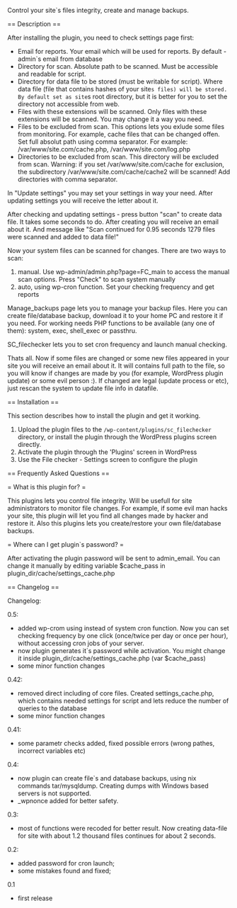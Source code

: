 Control your site`s files integrity, create and manage backups. 

== Description ==

After installing the plugin, you need to check settings page first:
- Email for reports. Your email which will be used for reports. By default - admin`s email from database
- Directory for scan. Absolute path to be scanned. Must be accessible and readable for script.
- Directory for data file to be stored (must be writable for script). Where data file (file that contains hashes of your site`s files) will be stored. By default set as site`s root directory, but it is better for you to set the directory not accessible from web.
- Files with these extensions will be scanned. Only files with these extensions will be scanned. You may change it a way you need.
- Files to be excluded from scan. This options lets you exlude some files from monitoring. For example, cache files that can be changed offen. Set full absolut path using comma separator. For example: /var/www/site.com/cache.php, /var/www/site.com/log.php
- Directories to be excluded from scan. This directory will be excluded from scan. Warning: if you set /var/www/site.com/cache for exclusion, the subdirectory /var/www/site.com/cache/cache2 will be scanned! Add directories with comma separator.

In "Update settings" you may set your settings in way your need. After updating settings you will receive the letter about it.

After checking and updating settings - press button "scan" to create data file. It takes some seconds to do. After creating you will receive an email about it.
And message like 
"Scan continued for 0.95 seconds 
1279 files were scanned and added to data file!"

Now your system files can be scanned for changes. There are two ways to scan:
1) manual. Use wp-admin/admin.php?page=FC_main to access the manual scan options. Press "Check" to scan system manually
2) auto, using wp-cron function. Set your checking frequency and get reports

Manage_backups page lets you to manage your backup files. Here you can create file/database backup, download it to your home PC and restore it if you need. For working needs PHP functions to be available (any one of them): system, exec, shell_exec or passthru.

SC_filechecker lets you to set cron frequency and launch manual checking.


Thats all. Now if some files are changed or some new files appeared in your site you will receive an email about it. It will contains full path to the file, so you will know if changes are made by you (for example, WordPress plugin update) or some evil person :).
If changed are legal (update process or etc), just rescan the system to update file info in datafile.




== Installation ==

This section describes how to install the plugin and get it working.

1. Upload the plugin files to the `/wp-content/plugins/sc_filechecker` directory, or install the plugin through the WordPress plugins screen directly.
2. Activate the plugin through the 'Plugins' screen in WordPress
3. Use the File checker - Settings screen to configure the plugin



== Frequently Asked Questions ==

= What is this plugin for? =

This plugins lets you control file integrity. Will be usefull for site administrators to monitor file changes. For example, if some evil man hacks your site, this plugin will let you find all changes made by hacker and restore it.
Also this plugins lets you create/restore your own file/database backups.

= Where can I get plugin`s password? =

After activating the plugin password will be sent to admin_email. You can change it manually by editing variable $cache_pass in plugin_dir/cache/settings_cache.php




== Changelog ==

Changelog:

0.5:
- added wp-crom using instead of system cron function. Now you can set checking frequency by one click (once/twice per day or once per hour), without accessing cron jobs of your server.
- now plugin generates it`s password while activation. You might change it inside plugin_dir/cache/settings_cache.php (var $cache_pass)
- some minor function changes

0.42:
- removed direct including of core files. Created settings_cache.php, which contains needed settings for script and lets reduce the number of queries to the database
- some minor function changes

0.41:
- some parametr checks added, fixed possible errors (wrong pathes, incorrect variables etc)

0.4:
- now plugin can create file`s and database backups, using nix commands tar/mysqldump. Creating dumps with Windows based servers is not supported.
- _wpnonce added for better safety.

0.3:
- most of functions were recoded for better result. Now creating data-file for site with about 1.2 thousand files continues for about 2 seconds.

0.2:
- added password for cron launch;
- some mistakes found and fixed;

0.1
- first release

